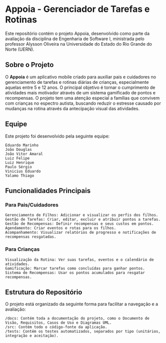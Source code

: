 # Appoia - Gerenciador de Tarefas e Rotinas

Este repositório contém o projeto Appoia, desenvolvido como parte da avaliação da disciplina de Engenharia de Software I, ministrada pelo professor Alysson Oliveira na Universidade do Estado do Rio Grande do Norte (UERN).

## Sobre o Projeto

O **Appoia** é um aplicativo mobile criado para auxiliar pais e cuidadores no gerenciamento de tarefas e rotinas diárias de crianças, especialmente aquelas entre 5 e 12 anos. O principal objetivo é tornar o cumprimento de atividades mais motivador através de um sistema gamificado de pontos e recompensas. O projeto tem uma atenção especial a famílias que convivem com crianças no espectro autista, buscando reduzir o estresse causado por mudanças na rotina através da antecipação visual das atividades.

## Equipe

Este projeto foi desenvolvido pela seguinte equipe:

    Eduardo Marinho
    João Douglas
    João Vitor Amaral
    Luiz Felipe
    Luiz Henrique
    Paulo Sérgio
    Vinicius Eduardo
    Yalamo Thiago

## Funcionalidades Principais

### Para Pais/Cuidadores

    Gerenciamento de Filhos: Adicionar e visualizar os perfis dos filhos.
    Gestão de Tarefas: Criar, editar, excluir e atribuir pontos a tarefas.
    Gestão de Recompensas: Definir recompensas e seus custos em pontos.
    Agendamento: Criar eventos e rotas para os filhos.
    Acompanhamento: Visualizar relatórios de progresso e notificações de recompensas resgatadas.

### Para Crianças

    Visualização da Rotina: Ver suas tarefas, eventos e o calendário de atividades.
    Gamificação: Marcar tarefas como concluídas para ganhar pontos.
    Sistema de Recompensas: Usar os pontos acumulados para resgatar recompensas.

## Estrutura do Repositório

O projeto está organizado da seguinte forma para facilitar a navegação e a avaliação:

    /docs: Contém toda a documentação do projeto, como o Documento de Visão, Requisitos, Casos de Uso e Diagramas UML.
    /src: Contém todo o código-fonte da aplicação.
    /tests: Contém os testes automatizados, separados por tipo (unitários, integração e aceitação).
